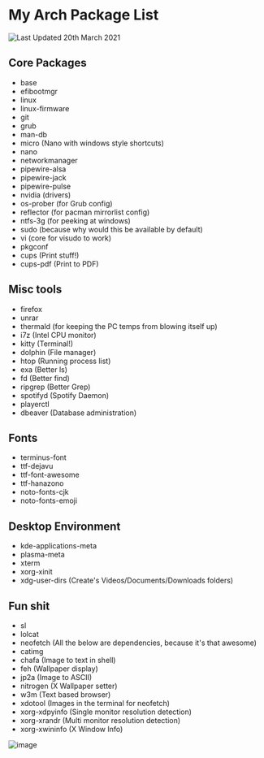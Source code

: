 # My Arch Package List

![Last Updated 20th March 2021](https://img.shields.io/badge/Last%20Updated-20th%20March%202021-blue)

## Core Packages

* base
* efibootmgr
* linux
* linux-firmware
* git
* grub
* man-db
* micro (Nano with windows style shortcuts)
* nano
* networkmanager
* pipewire-alsa
* pipewire-jack
* pipewire-pulse
* nvidia (drivers)
* os-prober (for Grub config)
* reflector (for pacman mirrorlist config)
* ntfs-3g (for peeking at windows)
* sudo (because why would this be available by default)
* vi (core for visudo to work)
* pkgconf
* cups (Print stuff!)
* cups-pdf (Print to PDF)

## Misc tools

* firefox
* unrar
* thermald (for keeping the PC temps from blowing itself up)
* i7z (Intel CPU monitor)
* kitty (Terminal!)
* dolphin (File manager)
* htop (Running process list)
* exa (Better ls)
* fd (Better find)
* ripgrep (Better Grep)
* spotifyd (Spotify Daemon)
* playerctl
* dbeaver (Database administration)

## Fonts

* terminus-font
* ttf-dejavu
* ttf-font-awesome
* ttf-hanazono
* noto-fonts-cjk
* noto-fonts-emoji

## Desktop Environment

* kde-applications-meta
* plasma-meta
* xterm
* xorg-xinit
* xdg-user-dirs (Create's Videos/Documents/Downloads folders)

## Fun shit
* sl
* lolcat
* neofetch (All the below are dependencies, because it's that awesome)
* catimg
* chafa (Image to text in shell)
* feh (Wallpaper display)
* jp2a (Image to ASCII)
* nitrogen (X Wallpaper setter) 
* w3m (Text based browser)
* xdotool (Images in the terminal for neofetch)
* xorg-xdpyinfo (Single monitor resolution detection)
* xorg-xrandr (Multi monitor resolution detection)
* xorg-xwininfo (X Window Info)

![image](https://user-images.githubusercontent.com/342885/111066172-8a597e80-84b5-11eb-9f3e-f10c7b9f5367.png)



